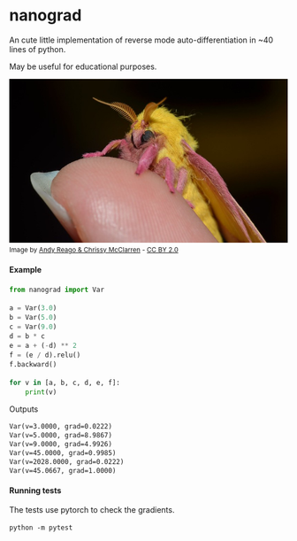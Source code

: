 # nanograd
An cute little implementation of reverse mode auto-differentiation in ~40 lines of python.

May be useful for educational purposes. 

![cute bug](cute.jpg)
<small>Image by [Andy Reago & Chrissy McClarren](https://www.flickr.com/photos/wildreturn/20309009618/in/photostream/) - [CC BY 2.0](https://creativecommons.org/licenses/by/2.0/)</small>

#### Example
```python
from nanograd import Var

a = Var(3.0)
b = Var(5.0)
c = Var(9.0)
d = b * c
e = a + (-d) ** 2
f = (e / d).relu()
f.backward()

for v in [a, b, c, d, e, f]:
    print(v)
```
Outputs 
```
Var(v=3.0000, grad=0.0222)
Var(v=5.0000, grad=8.9867)
Var(v=9.0000, grad=4.9926)
Var(v=45.0000, grad=0.9985)
Var(v=2028.0000, grad=0.0222)
Var(v=45.0667, grad=1.0000)
```

#### Running tests
The tests use pytorch to check the gradients.

`python -m pytest`

